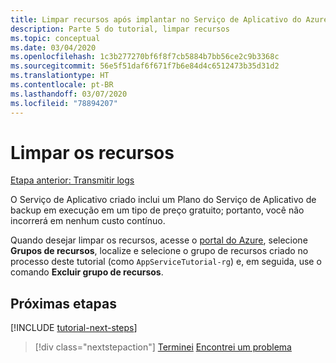 ```yaml
---
title: Limpar recursos após implantar no Serviço de Aplicativo do Azure no Visual Studio Code
description: Parte 5 do tutorial, limpar recursos
ms.topic: conceptual
ms.date: 03/04/2020
ms.openlocfilehash: 1c3b277270bf6f8f7cb5884b7bb56ce2c9b3368c
ms.sourcegitcommit: 56e5f51daf6f671f7b6e84d4c6512473b35d31d2
ms.translationtype: HT
ms.contentlocale: pt-BR
ms.lasthandoff: 03/07/2020
ms.locfileid: "78894207"
---
```

# <a name="clean-up-resources"></a>Limpar os recursos

[Etapa anterior: Transmitir logs](tutorial-vscode-azure-app-service-node-04.md)

O Serviço de Aplicativo criado inclui um Plano do Serviço de Aplicativo de backup em execução em um tipo de preço gratuito; portanto, você não incorrerá em nenhum custo contínuo.

Quando desejar limpar os recursos, acesse o [portal do Azure](https://portal.azure.com), selecione **Grupos de recursos**, localize e selecione o grupo de recursos criado no processo deste tutorial (como `AppServiceTutorial-rg`) e, em seguida, use o comando **Excluir grupo de recursos**.

## <a name="next-steps"></a>Próximas etapas

[!INCLUDE [tutorial-next-steps](includes/tutorial-next-steps.md)]

> [!div class="nextstepaction"]
> [Terminei](node-howto-deploy-web-app.md) [Encontrei um problema](https://www.research.net/r/PWZWZ52?tutorial=node-deployment-azureappservice&step=clean-up-resources)
